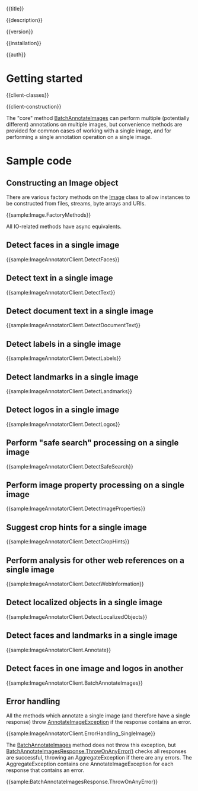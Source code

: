 {{title}}

{{description}}

{{version}}

{{installation}}

{{auth}}

# Getting started

{{client-classes}}

{{client-construction}}

The "core" method [BatchAnnotateImages](obj/api/Google.Cloud.Vision.V1.ImageAnnotatorClient.yml#Google_Cloud_Vision_V1_ImageAnnotatorClient_BatchAnnotateImages_System_Collections_Generic_IEnumerable_Google_Cloud_Vision_V1_AnnotateImageRequest__Google_Api_Gax_Grpc_CallSettings_)
can perform multiple (potentially different) annotations on multiple
images, but convenience methods are provided for common cases of
working with a single image, and for performing a single annotation
operation on a single image.

# Sample code

## Constructing an Image object

There are various factory methods on the
[Image](obj/api/Google.Cloud.Vision.V1.Image.yml) class to allow
instances to be constructed from files, streams, byte arrays and URIs.

{{sample:Image.FactoryMethods}}

All IO-related methods have async equivalents.

## Detect faces in a single image

{{sample:ImageAnnotatorClient.DetectFaces}}

## Detect text in a single image

{{sample:ImageAnnotatorClient.DetectText}}

## Detect document text in a single image

{{sample:ImageAnnotatorClient.DetectDocumentText}}

## Detect labels in a single image

{{sample:ImageAnnotatorClient.DetectLabels}}

## Detect landmarks in a single image

{{sample:ImageAnnotatorClient.DetectLandmarks}}

## Detect logos in a single image

{{sample:ImageAnnotatorClient.DetectLogos}}

## Perform "safe search" processing on a single image

{{sample:ImageAnnotatorClient.DetectSafeSearch}}

## Perform image property processing on a single image

{{sample:ImageAnnotatorClient.DetectImageProperties}}

## Suggest crop hints for a single image

{{sample:ImageAnnotatorClient.DetectCropHints}}

## Perform analysis for other web references on a single image

{{sample:ImageAnnotatorClient.DetectWebInformation}}

## Detect localized objects in a single image

{{sample:ImageAnnotatorClient.DetectLocalizedObjects}}

## Detect faces and landmarks in a single image

{{sample:ImageAnnotatorClient.Annotate}}

## Detect faces in one image and logos in another

{{sample:ImageAnnotatorClient.BatchAnnotateImages}}

## Error handling

All the methods which annotate a single image (and therefore have a single response) throw
[AnnotateImageException](obj/api/Google.Cloud.Vision.V1.AnnotateImageException.yml) if the response
contains an error.

{{sample:ImageAnnotatorClient.ErrorHandling_SingleImage}}

The [BatchAnnotateImages](obj/api/Google.Cloud.Vision.V1.ImageAnnotatorClient.yml#Google_Cloud_Vision_V1_ImageAnnotatorClient_BatchAnnotateImages_System_Collections_Generic_IEnumerable_Google_Cloud_Vision_V1_AnnotateImageRequest__Google_Api_Gax_Grpc_CallSettings_)
method does not throw this exception, but [BatchAnnotateImagesResponse.ThrowOnAnyError()](obj/api/Google.Cloud.Vision.V1.BatchAnnotateImagesResponse.yml##Google_Cloud_Vision_V1_BatchAnnotateImagesResponse_ThrowOnAnyError) checks
all responses are successful, throwing an AggregateException if there are any errors.
The AggregateException contains one AnnotateImageException for each response that contains an error.

{{sample:BatchAnnotateImagesResponse.ThrowOnAnyError}}
